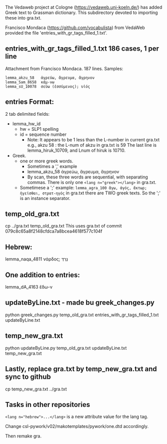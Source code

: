 The Vedaweb project at Cologne (https://vedaweb.uni-koeln.de/) has added Greek text to Grassman dictionary.
This subdirectory devoted to importing these into gra.txt.

Francisco Mondaca (https://github.com/vocabulista) from VedaWeb
provided the file 'entries_with_gr_tags_filled_1.txt'.


## entries_with_gr_tags_filled_1.txt  186 cases, 1 per line
Attachment from Francisco Mondaca.
187 lines.
Samples:
```
lemma_akzu_58	ἀγρεύω, ἄγρευμα, ἄγρηνον
lemma_Sam_8658	κάμ-νω
lemma_sU_10078	σεύω (ἐσσύμενος); υἱός
```
## entries Format:
2 tab delimited fields:
- lemma_hw_id    
  * hw = SLP1 spelling 
  * id = sequence number
     * Note: It appears to be 1 less than the L-number in current gra.txt
     e.g., akzu 58 : the L-num of akzu in gra.txt is 59
     The last line is lemma_hiruk_10709, and Lnum of hiruk is 10710.
- Greek.  
  * one or more greek words.  
    - Sometimes a ',' example 
    - lemma_akzu_58	ἀγρεύω, ἄγρευμα, ἄγρηνον
    - By scan, these three words are sequential, with separating commas.
    There is only one `<lang n="greek"></lang>` in gra.txt.
  * Sometimese a ';' example:
    `lemma_agra_100	ἄγω, ἀγός, ἄκτωρ; ἡγεῖσθαι, στρατ-ηγός`
    in gra.txt there are TWO greek texts.  So the ';' is an instance separator.
## temp_old_gra.txt
 cp ../gra.txt temp_old_gra.txt
This uses gra.txt of commit 079c8c65a8f2148cfdca7a8bcea4618f577c104f
## Hebrew:
lemma_naqa_4811	νάρδος; נֵרְדְּ
## One addition to entries:
lemma_dA_4163  ἔδω-ν

## updateByLine.txt - made bu greek_changes.py
python greek_changes.py temp_old_gra.txt entries_with_gr_tags_filled_1.txt updateByLine.txt

## temp_new_gra.txt
python updateByLine.py temp_old_gra.txt updateByLine.txt temp_new_gra.txt
## Lastly, replace gra.txt by temp_new_gra.txt and sync to github
cp temp_new_gra.txt ../gra.txt
## Tasks in other repositories
`<lang n="hebrew">...</lang>` is a new attribute value for the lang tag.

Change csl-pywork/v02/makotemplates/pywork/one.dtd accordingly.

Then remake gra.

